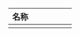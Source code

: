 
| 名称  |     |     |     |     |     |
| --- | --- | --- | --- | --- | --- |
|     |     |     |     |     |     |

